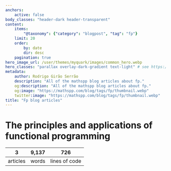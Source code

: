 ```yaml
---
anchors:
    active: false
body_classes: "header-dark header-transparent"
content:
    items:
        "@taxonomy": {"category": "blogpost", "tag": "fp"}
    limit: 20
    order:
        by: date
        dir: desc
    pagination: true
hero_image_url: /user/themes/myquark/images/common_hero.webp
hero_classes: "parallax overlay-dark-gradient text-light" # see https://demo.getgrav.org/blog-skeleton/blog/hero-classes
metadata:
    author: Rodrigo Girão Serrão
    description: "All of the mathspp blog articles about fp."
    og:description: "All of the mathspp blog articles about fp."
    og:image: "https://mathspp.com/blog/tags/fp/thumbnail.webp"
    twitter:image: "https://mathspp.com/blog/tags/fp/thumbnail.webp"
title: "Fp blog articles"
---
```



# The principles and applications of functional programming


<table class="stats-table">
    <thead>
        <tr>
            <th style="text-align: center;">3</th>
            <th style="text-align: center;">9,137</th>
            <th style="text-align: center;">726</th>
        </tr>
    </thead>
    <tbody>
        <tr>
            <td style="text-align: center;">articles</td>
            <td style="text-align: center;">words</td>
            <td style="text-align: center;">lines of code</td>
        </tr>
    </tbody>
</table>